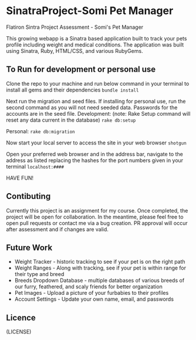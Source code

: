 # SinatraProject-Somi Pet Manager
Flatiron Sintra Project Assessment - Somi's Pet Manager

This growing webapp is a Sinatra based application built to track your pets profile including weight and medical conditions. The application was built using Sinatra, Ruby, HTML/CSS, and various RubyGems.

## To Run for development or personal use
Clone the repo to your machine and run below command in your terminal to install all gems and their dependencies
`bundle install`

Next run the migration and seed files. If installing for personal use, run the second command as you will not need seeded data. Passwords for the accounts are in the seed file. 
Development: (note: Rake Setup command will reset any data current in the database)
`rake db:setup`

Personal:
`rake db:migration`

Now start your local server to access the site in your web browser
`shotgun`

Open your preferred web browser and in the address bar, navigate to the address as listed replacing the hashes for the port numbers given in your terminal
`localhost:####`

HAVE FUN!

## Contibuting
Currently this project is an assignment for my course. Once completed, the project will be open for collaboration. In the meantime, please feel free to open pull requests or contact me via a bug creation. PR approval will occur after assessment and if changes are valid.


## Future Work
* Weight Tracker - historic tracking to see if your pet is on the right path
* Weight Ranges - Along with tracking, see if your pet is within range for their type and breed
* Breeds Dropdown Database - multiple databases of various breeds of our furry, feathered, and scaly friends for better organization
* Pet Images - Upload a picture of your furbabies to their profiles
* Account Settings - Update your own name, email, and passwords

## Licence
(LICENSE)




